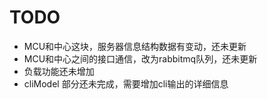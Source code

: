 # TODO

* MCU和中心这块，服务器信息结构数据有变动，还未更新
* MCU和中心之间的接口通信，改为rabbitmq队列，还未更新
* 负载功能还未增加
* cliModel 部分还未完成，需要增加cli输出的详细信息